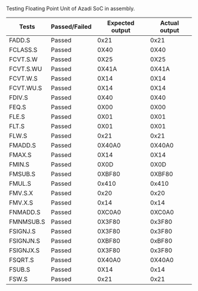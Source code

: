 Testing Floating Point Unit of Azadi SoC in assembly.

|        Tests       |  Passed/Failed   |  Expected output   |  Actual output   |
|--------------------|------------------|--------------------|------------------|
|       FADD.S       |     Passed       |       0x21         |      0x21        |  
|       FCLASS.S     |     Passed       |       0X40         |      0X40        |
|       FCVT.S.W     |     Passed       |       0X25         |      0X25        | 
|       FCVT.S.WU    |     Passed       |       0X41A        |      0X41A       |
|       FCVT.W.S     |     Passed       |       0X14         |      0X14        |
|       FCVT.WU.S    |     Passed       |       0X14         |      0X14        |
|       FDIV.S       |     Passed       |       0X40         |      0X40        |
|       FEQ.S        |     Passed       |       0X00         |      0X00        |
|       FLE.S        |     Passed       |       0X01         |      0X01        |
|       FLT.S        |     Passed       |       0X01         |      0X01        |
|       FLW.S        |     Passed       |       0x21         |      0x21        |
|       FMADD.S      |     Passed       |       0X40A0       |      0X40A0      |
|       FMAX.S       |     Passed       |       0X14         |      0X14        |
|       FMIN.S       |     Passed       |       0X0D         |      0X0D        |
|       FMSUB.S      |     Passed       |       0XBF80       |      0XBF80      |
|       FMUL.S       |     Passed       |       0x410        |      0x410       |
|       FMV.S.X      |     Passed       |       0x20         |      0x20        |
|       FMV.X.S      |     Passed       |       0x14         |      0x14        |
|       FNMADD.S     |     Passed       |       0XC0A0       |      0XC0A0      |
|       FMNMSUB.S    |     Passed       |       0X3F80       |      0x3F80      |
|       FSIGNJ.S     |     Passed       |       0X3F80       |      0x3F80      |
|       FSIGNJN.S    |     Passed       |       0XBF80       |      0xBF80      |
|       FSIGNJX.S    |     Passed       |       0X3F80       |      0x3F80      |
|       FSQRT.S      |     Passed       |       0X40A0       |      0X40A0      |
|       FSUB.S       |     Passed       |       0X14         |      0x14        |
|       FSW.S        |     Passed       |       0x21         |      0x21        |
